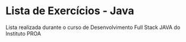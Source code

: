 # Lista de Exercícios - Java

Lista realizada durante o curso de Desenvolvimento Full Stack JAVA do Instituto PROA
